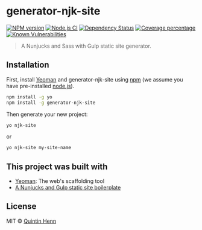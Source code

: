# generator-njk-site

[![NPM version][npm-image]][npm-url] 
[![Node.js CI](https://github.com/Skerwe/generator-njk-site/actions/workflows/node.js.yml/badge.svg)](https://github.com/Skerwe/generator-njk-site/actions/workflows/node.js.yml) 
[![Dependency Status][daviddm-image]][daviddm-url] [![Coverage percentage][coveralls-image]][coveralls-url] [![Known Vulnerabilities][snyk-image]][snyk-url]

> A Nunjucks and Sass with Gulp static site generator.

## Installation

First, install [Yeoman](http://yeoman.io) and generator-njk-site using [npm](https://www.npmjs.com/) (we assume you have pre-installed [node.js](https://nodejs.org/)).

```bash
npm install -g yo
npm install -g generator-njk-site
```

Then generate your new project:

```bash
yo njk-site
```

or

```bash
yo njk-site my-site-name
```

## This project was built with

* [Yeoman](http://yeoman.io/): The web's scaffolding tool
* [A Nunjucks and Gulp static site boilerplate](https://bitbucket.org/Skerwe/nunjucks-static-site-boilerplate/src/master/)

## License

MIT © [Quintin Henn](http://skerwe.web.za)

[npm-image]: https://badge.fury.io/js/generator-njk-site.svg
[npm-url]: https://npmjs.org/package/generator-njk-site
[travis-image]: https://travis-ci.com/Skerwe/generator-njk-site.svg?branch=master
[travis-url]: https://travis-ci.com/Skerwe/generator-njk-site
[daviddm-image]: https://david-dm.org/Skerwe/generator-njk-site.svg?theme=shields.io
[daviddm-url]: https://david-dm.org/Skerwe/generator-njk-site
[coveralls-image]: https://coveralls.io/repos/github/Skerwe/generator-njk-site/badge.svg?branch=master
[coveralls-url]: https://coveralls.io/github/Skerwe/generator-njk-site?branch=master
[snyk-image]: https://snyk.io/test/github/Skerwe/generator-njk-site/badge.svg?targetFile=package.json
[snyk-url]: https://snyk.io/test/github/Skerwe/generator-njk-site?targetFile=package.json
